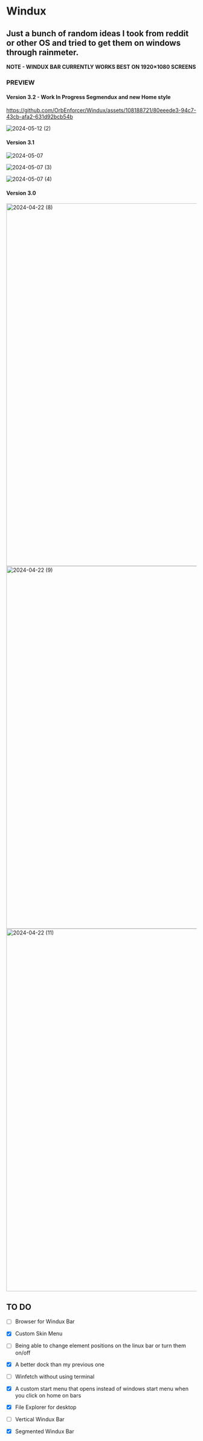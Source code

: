 # Windux

## Just a bunch of random ideas I took from reddit or other OS and tried to get them on windows through rainmeter.
**NOTE - WINDUX BAR CURRENTLY WORKS BEST ON 1920×1080 SCREENS**




### PREVIEW
#### Version 3.2 - Work In Progress Segmendux and new Home style

https://github.com/OrbEnforcer/Windux/assets/108188721/80eeede3-94c7-43cb-afa2-631d92bcb54b

![2024-05-12 (2)](https://github.com/OrbEnforcer/Windux/assets/108188721/7d79ceda-341e-4d28-a198-b132a33b89e7)



#### Version 3.1
![2024-05-07](https://github.com/OrbEnforcer/Windux/assets/108188721/6d58ce44-8130-40ba-8638-2a64547f6976)

![2024-05-07 (3)](https://github.com/OrbEnforcer/Windux/assets/108188721/1b282c65-44aa-44bf-8ee3-a0b41367132a)

![2024-05-07 (4)](https://github.com/OrbEnforcer/Windux/assets/108188721/ad55f984-72b0-4e06-abc6-3d3d88efb6f2)




#### Version 3.0
<img width="960" alt="2024-04-22 (8)" src="https://github.com/OrbEnforcer/Windux/assets/108188721/d71a714f-542d-4b85-ad95-0a28e4187367">

<img width="960" alt="2024-04-22 (9)" src="https://github.com/OrbEnforcer/Windux/assets/108188721/32b85d38-f7e1-49f7-ad53-53ed0e16beeb">

<img width="960" alt="2024-04-22 (11)" src="https://github.com/OrbEnforcer/Windux/assets/108188721/39ffff4b-bf3f-487b-996d-ebd10c83e9f3">


## TO DO
- [ ]  Browser for Windux Bar
- [x] Custom Skin Menu
- [ ] Being able to change element positions on the linux bar or turn them on/off
- [x] A better dock than my previous one
- [ ] Winfetch without using terminal
- [x] A custom start menu that opens instead of windows start menu when you click on home on bars
- [x] File Explorer for desktop
- [ ] Vertical Windux Bar
- [x] Segmented Windux Bar
  

